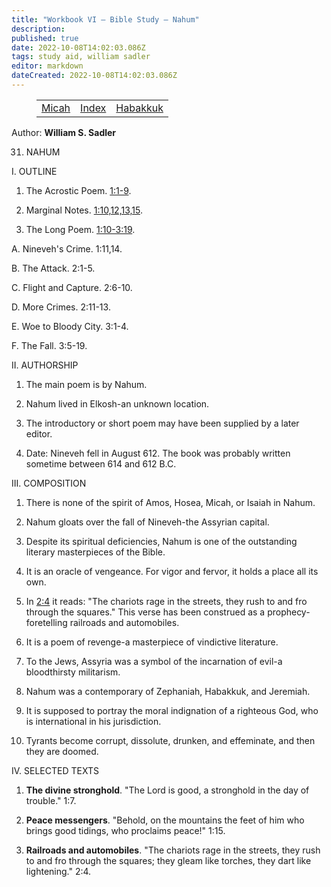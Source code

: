 ```yaml
---
title: "Workbook VI — Bible Study — Nahum"
description: 
published: true
date: 2022-10-08T14:02:03.086Z
tags: study aid, william sadler
editor: markdown
dateCreated: 2022-10-08T14:02:03.086Z
---
```


<figure class="table chapter-navigator">
	<table>
		<tbody>
		<tr>
			<td><a href="/en/article/William_S_Sadler/Workbook_6_Bible_Study/Study_1_">Micah</a></td>
			<td><a href="/en/article/William_S_Sadler/Workbook_6_Bible_Study/Index">Index</a></td>
			<td><a href="/en/article/William_S_Sadler/Workbook_6_Bible_Study/Study_1_">Habakkuk</a></td>
		</tr>
		</tbody>
	</table>
</figure>

Author: **William S. Sadler**


31. NAHUM

I. OUTLINE

1. The Acrostic Poem. [1:1-9](/en/Bible/Nahum/1#v1).

2. Marginal Notes. [](/en/Bible/Nahum/1#v10)[1:10,12,13,15](/en/Bible/Nahum/1#v10).

3. The Long Poem. [1:10-3:19](/en/Bible/Nahum/1#v10).

A. Nineveh's Crime. 1:11,14.

B. The Attack. 2:1-5.

C. Flight and Capture. 2:6-10.

D. More Crimes. 2:11-13.

E. Woe to Bloody City. 3:1-4.

F. The Fall. 3:5-19.

II. AUTHORSHIP

1. The main poem is by Nahum.

2. Nahum lived in Elkosh-an unknown location.

3. The introductory or short poem may have been supplied by a later editor.

4. Date: Nineveh fell in August 612. The book was probably written sometime between 614 and 612 B.C.

III. COMPOSITION

1. There is none of the spirit of Amos, Hosea, Micah, or Isaiah in Nahum.

2. Nahum gloats over the fall of Nineveh-the Assyrian capital.

3. Despite its spiritual deficiencies, Nahum is one of the outstanding literary masterpieces of the Bible.

4. It is an oracle of vengeance. For vigor and fervor, it holds a place all its own.

5. In [2:4](/en/Bible/Nahum/2#v4) it reads: "The chariots rage in the streets, they rush to and fro through the squares." This verse has been construed as a prophecy-foretelling railroads and automobiles.

6. It is a poem of revenge-a masterpiece of vindictive literature.

7. To the Jews, Assyria was a symbol of the incarnation of evil-a bloodthirsty militarism.

8. Nahum was a contemporary of Zephaniah, Habakkuk, and Jeremiah.

9. It is supposed to portray the moral indignation of a righteous God, who is international in his jurisdiction.

10. Tyrants become corrupt, dissolute, drunken, and effeminate, and then they are doomed.

IV. SELECTED TEXTS

1. **The divine stronghold**. "The Lord is good, a stronghold in the day of trouble." 1:7.

2. **Peace messengers**. "Behold, on the mountains the feet of him who brings good tidings, who proclaims peace!" 1:15.

3. **Railroads and automobiles**. "The chariots rage in the streets, they rush to and fro through the squares; they gleam like torches, they dart like lightening." 2:4.


<br>

